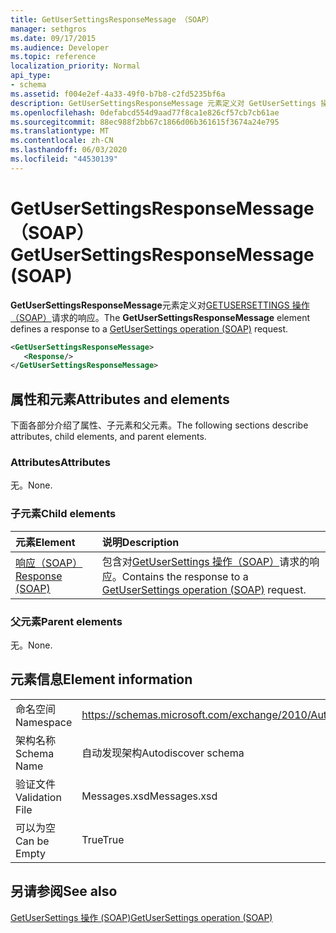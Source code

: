 ```yaml
---
title: GetUserSettingsResponseMessage （SOAP）
manager: sethgros
ms.date: 09/17/2015
ms.audience: Developer
ms.topic: reference
localization_priority: Normal
api_type:
- schema
ms.assetid: f004e2ef-4a33-49f0-b7b8-c2fd5235bf6a
description: GetUserSettingsResponseMessage 元素定义对 GetUserSettings 操作（SOAP）请求的响应。
ms.openlocfilehash: 0defabcd554d9aad77f8ca1e826cf57cb7cb61ae
ms.sourcegitcommit: 88ec988f2bb67c1866d06b361615f3674a24e795
ms.translationtype: MT
ms.contentlocale: zh-CN
ms.lasthandoff: 06/03/2020
ms.locfileid: "44530139"
---
```

# <a name="getusersettingsresponsemessage-soap"></a><span data-ttu-id="60b58-103">GetUserSettingsResponseMessage （SOAP）</span><span class="sxs-lookup"><span data-stu-id="60b58-103">GetUserSettingsResponseMessage (SOAP)</span></span>

<span data-ttu-id="60b58-104">**GetUserSettingsResponseMessage**元素定义对[GETUSERSETTINGS 操作（SOAP）](getusersettings-operation-soap.md)请求的响应。</span><span class="sxs-lookup"><span data-stu-id="60b58-104">The **GetUserSettingsResponseMessage** element defines a response to a [GetUserSettings operation (SOAP)](getusersettings-operation-soap.md) request.</span></span> 
  
```XML
<GetUserSettingsResponseMessage>
   <Response/>
</GetUserSettingsResponseMessage>
```

## <a name="attributes-and-elements"></a><span data-ttu-id="60b58-105">属性和元素</span><span class="sxs-lookup"><span data-stu-id="60b58-105">Attributes and elements</span></span>

<span data-ttu-id="60b58-106">下面各部分介绍了属性、子元素和父元素。</span><span class="sxs-lookup"><span data-stu-id="60b58-106">The following sections describe attributes, child elements, and parent elements.</span></span>
  
### <a name="attributes"></a><span data-ttu-id="60b58-107">Attributes</span><span class="sxs-lookup"><span data-stu-id="60b58-107">Attributes</span></span>

<span data-ttu-id="60b58-108">无。</span><span class="sxs-lookup"><span data-stu-id="60b58-108">None.</span></span>
  
### <a name="child-elements"></a><span data-ttu-id="60b58-109">子元素</span><span class="sxs-lookup"><span data-stu-id="60b58-109">Child elements</span></span>

|<span data-ttu-id="60b58-110">**元素**</span><span class="sxs-lookup"><span data-stu-id="60b58-110">**Element**</span></span>|<span data-ttu-id="60b58-111">**说明**</span><span class="sxs-lookup"><span data-stu-id="60b58-111">**Description**</span></span>|
|:-----|:-----|
|[<span data-ttu-id="60b58-112">响应（SOAP）</span><span class="sxs-lookup"><span data-stu-id="60b58-112">Response (SOAP)</span></span>](response-soap.md) <br/> |<span data-ttu-id="60b58-113">包含对[GetUserSettings 操作（SOAP）](getusersettings-operation-soap.md)请求的响应。</span><span class="sxs-lookup"><span data-stu-id="60b58-113">Contains the response to a [GetUserSettings operation (SOAP)](getusersettings-operation-soap.md) request.</span></span>  <br/> |
   
### <a name="parent-elements"></a><span data-ttu-id="60b58-114">父元素</span><span class="sxs-lookup"><span data-stu-id="60b58-114">Parent elements</span></span>

<span data-ttu-id="60b58-115">无。</span><span class="sxs-lookup"><span data-stu-id="60b58-115">None.</span></span>
  
## <a name="element-information"></a><span data-ttu-id="60b58-116">元素信息</span><span class="sxs-lookup"><span data-stu-id="60b58-116">Element information</span></span>

|||
|:-----|:-----|
|<span data-ttu-id="60b58-117">命名空间</span><span class="sxs-lookup"><span data-stu-id="60b58-117">Namespace</span></span>  <br/> |https://schemas.microsoft.com/exchange/2010/Autodiscover  <br/> |
|<span data-ttu-id="60b58-118">架构名称</span><span class="sxs-lookup"><span data-stu-id="60b58-118">Schema Name</span></span>  <br/> |<span data-ttu-id="60b58-119">自动发现架构</span><span class="sxs-lookup"><span data-stu-id="60b58-119">Autodiscover schema</span></span>  <br/> |
|<span data-ttu-id="60b58-120">验证文件</span><span class="sxs-lookup"><span data-stu-id="60b58-120">Validation File</span></span>  <br/> |<span data-ttu-id="60b58-121">Messages.xsd</span><span class="sxs-lookup"><span data-stu-id="60b58-121">Messages.xsd</span></span>  <br/> |
|<span data-ttu-id="60b58-122">可以为空</span><span class="sxs-lookup"><span data-stu-id="60b58-122">Can be Empty</span></span>  <br/> |<span data-ttu-id="60b58-123">True</span><span class="sxs-lookup"><span data-stu-id="60b58-123">True</span></span>  <br/> |
   
## <a name="see-also"></a><span data-ttu-id="60b58-124">另请参阅</span><span class="sxs-lookup"><span data-stu-id="60b58-124">See also</span></span>



[<span data-ttu-id="60b58-125">GetUserSettings 操作 (SOAP)</span><span class="sxs-lookup"><span data-stu-id="60b58-125">GetUserSettings operation (SOAP)</span></span>](getusersettings-operation-soap.md)

